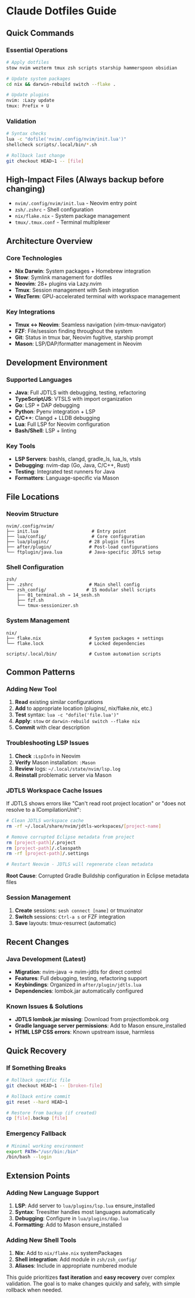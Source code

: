 # Claude Dotfiles Guide

## Quick Commands

### Essential Operations
```bash
# Apply dotfiles
stow nvim wezterm tmux zsh scripts starship hammerspoon obsidian

# Update system packages
cd nix && darwin-rebuild switch --flake .

# Update plugins
nvim: :Lazy update
tmux: Prefix + U
```

### Validation
```bash
# Syntax checks
lua -c "dofile('nvim/.config/nvim/init.lua')"
shellcheck scripts/.local/bin/*.sh

# Rollback last change
git checkout HEAD~1 -- [file]
```

## High-Impact Files (Always backup before changing)
- `nvim/.config/nvim/init.lua` - Neovim entry point
- `zsh/.zshrc` - Shell configuration
- `nix/flake.nix` - System package management
- `tmux/.tmux.conf` - Terminal multiplexer

## Architecture Overview

### Core Technologies
- **Nix Darwin**: System packages + Homebrew integration
- **Stow**: Symlink management for dotfiles
- **Neovim**: 28+ plugins via Lazy.nvim
- **Tmux**: Session management with Sesh integration
- **WezTerm**: GPU-accelerated terminal with workspace management

### Key Integrations
- **Tmux ↔ Neovim**: Seamless navigation (vim-tmux-navigator)
- **FZF**: File/session finding throughout the system
- **Git**: Status in tmux bar, Neovim fugitive, starship prompt
- **Mason**: LSP/DAP/formatter management in Neovim

## Development Environment

### Supported Languages
- **Java**: Full JDTLS with debugging, testing, refactoring
- **TypeScript/JS**: VTSLS with import organization
- **Go**: LSP + DAP debugging
- **Python**: Pyenv integration + LSP
- **C/C++**: Clangd + LLDB debugging
- **Lua**: Full LSP for Neovim configuration
- **Bash/Shell**: LSP + linting

### Key Tools
- **LSP Servers**: bashls, clangd, gradle_ls, lua_ls, vtsls
- **Debugging**: nvim-dap (Go, Java, C/C++, Rust)
- **Testing**: Integrated test runners for Java
- **Formatters**: Language-specific via Mason

## File Locations

### Neovim Structure
```
nvim/.config/nvim/
├── init.lua                    # Entry point
├── lua/config/                 # Core configuration
├── lua/plugins/               # 28 plugin files
├── after/plugin/              # Post-load configurations
└── ftplugin/java.lua          # Java-specific JDTLS setup
```

### Shell Configuration
```
zsh/
├── .zshrc                     # Main shell config
└── zsh_config/               # 15 modular shell scripts
    ├── 01_terminal.sh → 14_sesh.sh
    ├── fzf.sh
    └── tmux-sessionizer.sh
```

### System Management
```
nix/
├── flake.nix                  # System packages + settings
└── flake.lock                 # Locked dependencies

scripts/.local/bin/            # Custom automation scripts
```

## Common Patterns

### Adding New Tool
1. **Read** existing similar configurations
2. **Add** to appropriate location (plugins/, nix/flake.nix, etc.)
3. **Test** syntax: `lua -c "dofile('file.lua')"`
4. **Apply**: `stow` or `darwin-rebuild switch --flake nix`
5. **Commit** with clear description

### Troubleshooting LSP Issues
1. **Check** `:LspInfo` in Neovim
2. **Verify** Mason installation: `:Mason`
3. **Review** logs: `~/.local/state/nvim/lsp.log`
4. **Reinstall** problematic server via Mason

### JDTLS Workspace Cache Issues
If JDTLS shows errors like "Can't read root project location" or "does not resolve to a ICompilationUnit":

```bash
# Clean JDTLS workspace cache
rm -rf ~/.local/share/nvim/jdtls-workspaces/[project-name]

# Remove corrupted Eclipse metadata from project
rm [project-path]/.project
rm [project-path]/.classpath
rm -rf [project-path]/.settings

# Restart Neovim - JDTLS will regenerate clean metadata
```

**Root Cause**: Corrupted Gradle Buildship configuration in Eclipse metadata files

### Session Management
1. **Create** sessions: `sesh connect [name]` or tmuxinator
2. **Switch** sessions: `Ctrl-a s` or FZF integration
3. **Save** layouts: tmux-resurrect (automatic)

## Recent Changes

### Java Development (Latest)
- **Migration**: nvim-java → nvim-jdtls for direct control
- **Features**: Full debugging, testing, refactoring support
- **Keybindings**: Organized in `after/plugin/jdtls.lua`
- **Dependencies**: lombok.jar automatically configured

### Known Issues & Solutions
- **JDTLS lombok.jar missing**: Download from projectlombok.org
- **Gradle language server permissions**: Add to Mason ensure_installed
- **HTML LSP CSS errors**: Known upstream issue, harmless

## Quick Recovery

### If Something Breaks
```bash
# Rollback specific file
git checkout HEAD~1 -- [broken-file]

# Rollback entire commit
git reset --hard HEAD~1

# Restore from backup (if created)
cp [file].backup [file]
```

### Emergency Fallback
```bash
# Minimal working environment
export PATH="/usr/bin:/bin"
/bin/bash --login
```

## Extension Points

### Adding New Language Support
1. **LSP**: Add server to `lua/plugins/lsp.lua` ensure_installed
2. **Syntax**: Treesitter handles most languages automatically
3. **Debugging**: Configure in `lua/plugins/dap.lua`
4. **Formatting**: Add to Mason ensure_installed

### Adding New Shell Tools
1. **Nix**: Add to `nix/flake.nix` systemPackages
2. **Shell integration**: Add module in `zsh/zsh_config/`
3. **Aliases**: Include in appropriate numbered module

This guide prioritizes **fast iteration** and **easy recovery** over complex validation. The goal is to make changes quickly and safely, with simple rollback when needed.